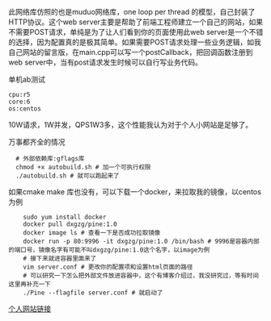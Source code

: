 此网络库仿照的也是muduo网络库，one loop per thread 的模型，自己封装了HTTP协议。这个web server主要是帮助了前端工程师建立一个自己的网站，如果不需要POST请求，单纯是为了让人们看到你的页面使用此web server是一个不错的选择，因为配置真的是极其简单。如果需要POST请求处理一些业务逻辑，如我自己网站的留言版，在main.cpp可以写一个postCallback，把回调函数注册到web server中，当有post请求发生时候可以自行写业务代码。

单机ab测试
```
cpu:r5
core:6
os:centos
```
10W请求，1W并发，QPS1W3多，这个性能我认为对于个人小网站是足够了。


万事都齐全的情况
```
  # 外部依赖库:gflags库
  chmod +x autobuild.sh # 加一个可执行权限
  ./autobuild.sh # 就可以跑起来了
```

如果cmake make 库也没有，可以下载一个docker，来拉取我的镜像，以centos为例
```
    sudo yum install docker
    docker pull dxgzg/pine:1.0
    docker image ls # 查看一下是否成功拉取镜像
    docker run -p 80:9996 -it dxgzg/pine:1.0 /bin/bash # 9996是容器内部的端口号，镜像名字有可能不叫dxgzg/pine:1.0这个名字，以image为例
    # 接下来就进容器里面来了
    vim server.conf # 更改你的配置项和设置html页面的路径
    # 可以研究一下怎么把外部文件放进容器中，这个有博客介绍过，我没研究过，等有时间这里再补充一下
    ./Pine --flagfile server.conf # 就启动了
```

<a href="http://dxgzg.site">个人网站链接</a>
